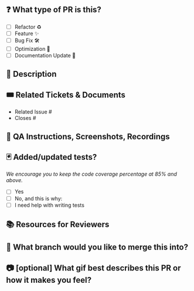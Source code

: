 ## ❓ What type of PR is this?
<!-- 
Raw mode: Write x between the brackets if it is applicable, like this [x]
Reading mode: Check all applicable.
-->
- [ ] Refactor ♻️
- [ ] Feature ✨
- [ ] Bug Fix 🛠️
- [ ] Optimization 🚀
- [ ] Documentation Update 📄

## 💬 Description
<!-- Provide a concise overview of the changes introduced by this PR -->

## 🎟️ Related Tickets & Documents
- Related Issue #
- Closes # 

## 🎥 QA Instructions, Screenshots, Recordings
<!-- Include any instructions or visual aids necessary for QA testing -->

## 🃏 Added/updated tests?
_We encourage you to keep the code coverage percentage at 85% and above._

- [ ] Yes
- [ ] No, and this is why: <!-- Please replace this line with details on why tests have not been included -->
- [ ] I need help with writing tests

## 📚 Resources for Reviewers
<!-- Offer links to relevant documentation, design specs, or other resources to assist reviewers -->

## 🌿 What branch would you like to merge this into?
<!-- Specify the target branch for merging this PR -->

## 📷 [optional] What gif best describes this PR or how it makes you feel?
<!-- Share a fitting gif for added context or humor -->

<!-- 
  HEEEEEEEEEEEEEEEY! READ ME!
  Is there a blank h2(##) above, remove it please.
-->
